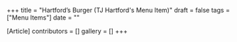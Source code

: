 +++
title = "Hartford’s Burger (TJ Hartford's Menu Item)"
draft = false
tags = ["Menu Items"]
date = ""

[Article]
contributors = []
gallery = []
+++